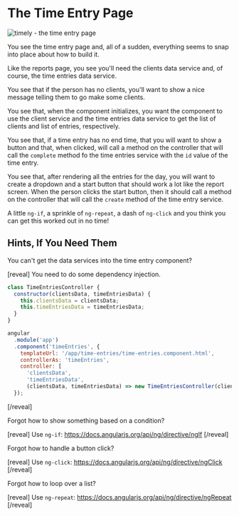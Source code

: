 # The Time Entry Page

![timely - the time entry page](https://tiy-corp-train.github.io/newline-media/learning-angularjs-with-timely/timely-work-1.png)

You see the time entry page and, all of a sudden,
everything seems to snap into place about how to build
it.

Like the reports page, you see you'll need the clients
data service and, of course, the time entries data
service.

You see that if the person has no clients, you'll want
to show a nice message telling them to go make some
clients.

You see that, when the component initializes, you want
the component to use the client service and the time
entries data service to get the list of clients and
list of entries, respectively.

You see that, if a time entry has no end time, that you
will want to show a button and that, when clicked, will
call a method on the controller that will call the
`complete` method fo the time entries service with the
`id` value of the time entry.

You see that, after rendering all the entries for the
day, you will want to create a dropdown and a start
button that should work a lot like the report screen.
When the person clicks the start button, then it should
call a method on the controller that will call the
`create` method of the time entry service.

A little `ng-if`, a sprinkle of `ng-repeat`, a dash
of `ng-click` and you think you can get this worked
out in no time!

## Hints, If You Need Them

You can't get the data services into the time entry
component?

[reveal]
You need to do some dependency injection.

```javascript
class TimeEntriesController {
  constructor(clientsData, timeEntriesData) {
    this.clientsData = clientsData;
    this.timeEntriesData = timeEntriesData;
  }
}

angular
  .module('app')
  .component('timeEntries', {
    templateUrl: '/app/time-entries/time-entries.component.html',
    controllerAs: 'timeEntries',
    controller: [
      'clientsData',
      'timeEntriesData',
      (clientsData, timeEntriesData) => new TimeEntriesController(clientsData, timeEntriesData)]
  });
```
[/reveal]

Forgot how to show something based on a condition?

[reveal]
Use `ng-if`: <a href="https://docs.angularjs.org/api/ng/directive/ngIf">https://docs.angularjs.org/api/ng/directive/ngIf</a>
[/reveal]

Forgot how to handle a button click?

[reveal]
Use `ng-click`: <a href="https://docs.angularjs.org/api/ng/directive/ngClick">https://docs.angularjs.org/api/ng/directive/ngClick</a>
[/reveal]

Forgot how to loop over a list?

[reveal]
Use `ng-repeat`: <a href="https://docs.angularjs.org/api/ng/directive/ngRepeat">https://docs.angularjs.org/api/ng/directive/ngRepeat</a>
[/reveal]
